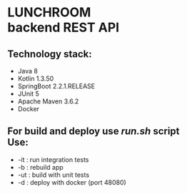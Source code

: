 # LUNCHROOM<br/>backend REST API
## Technology stack:
- Java 8
- Kotlin 1.3.50
- SpringBoot 2.2.1.RELEASE
- JUnit 5
- Apache Maven 3.6.2
- Docker
## For build and deploy use _run.sh_ script<br/>Use:
- -it : run integration tests
- -b : rebuild app
- -ut : build with unit tests
- -d : deploy with docker (port 48080)